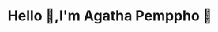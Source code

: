 <h1 align="center">Hello 👋,I'm Agatha Pemppho 🌴 </h1>
<!-- <h3 align="center">A passionate software developer, open source enthusiast, and data scientist in Malawi.</h3> -->

                                                     
<!--
### 🔭 I’m currently working on my final year project mobile app
### 🌱 I’m currently learning flutter(dart) ✨, android dev with java, and python
### 👯 I’m looking to collaborate on any cool open source projects, and i am looking for any  internship
### 💬 Ask me about JavaScript-->

<!--
**agatha-chituwa/agatha-chituwa** is a ✨ _special_ ✨ repository because its `README.md` (this file) appears on your GitHub profile.

Here are some ideas to get you started:
-👨‍💻 All of my projects are available at https://github.com/agatha-chituwa
- 📫 How to reach me: ...
- 😄 Pronouns: ...
- ⚡ Fun fact: ...
-->
